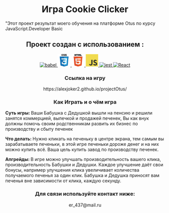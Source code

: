 <h1 align="center">Игра Cookie Clicker </h1>
<p align="left"> "Этот проект результат моего обучения на платформе Otus по курсу JavaScript.Developer Basic</p>
<h2 align="center">Проект создан с использованием :</h2>
<p align="center"> <a href="https://babeljs.io/" target="_blank" rel="noreferrer"> <img src="https://www.vectorlogo.zone/logos/babeljs/babeljs-icon.svg" alt="babel" width="40" height="40"/> </a> <a href="https://www.w3schools.com/css/" target="_blank" rel="noreferrer"> <img src="https://raw.githubusercontent.com/devicons/devicon/master/icons/css3/css3-original-wordmark.svg" alt="css3" width="40" height="40"/> </a> <a href="https://www.w3.org/html/" target="_blank" rel="noreferrer"> <img src="https://raw.githubusercontent.com/devicons/devicon/master/icons/html5/html5-original-wordmark.svg" alt="html5" width="40" height="40"/> </a> <a href="https://developer.mozilla.org/en-US/docs/Web/JavaScript" target="_blank" rel="noreferrer"> <img src="https://raw.githubusercontent.com/devicons/devicon/master/icons/javascript/javascript-original.svg" alt="javascript" width="40" height="40"/> </a> <a href="https://jestjs.io" target="_blank" rel="noreferrer"> <img src="https://www.vectorlogo.zone/logos/jestjsio/jestjsio-icon.svg" alt="jest" width="40" height="40"/> </a><a href="https://react.dev" target="_blank" rel="noreferrer"> <img src="https://www.vectorlogo.zone/logos/reactjs/reactjs-ar21.svg" alt="React" width="80" height="40"/> </a>  </p>
<h3 align="center"> Ссылка на игру  </h3>
<p align="center">https://alexjoker2.github.io/projectOtus/</p><h3 align="center"> Как Играть и о чём игра </h3>
<section>
<p><b>Суть игры: </b>Ваши Бабушка с Дедушкой вышли на пенсию и решили занятся коммерцией, выпечкой и продажей печенек, Вы как внук должны помочь своим родственникам развить их бизнес по производству и сбыту печенек</p>
<p><b>Что делать: </b>Нужно кликать на печеньку в центре экрана, тем самым вы зарабатываете печеньки, в этой игре печеньки дороже денег и на них можно купить всё. Ваша цель купить завод по производству печенек.</p>
<p><b>Апгрейды: </b>В игре можно улучшать производительность вашего клика, производительность Бабушки и Дедушки. Каждое улучшение даёт свои бонусы, например улучшения клика увеличивает количества получаемого печенья за один клик. Бабушка и Дедушка приносят вам печенья вне зависимости от клика, каждую секунду.</p>

</section>

<h3 align="center">Для связи используйте контакт ниже:</h3>
<p align="center">er_437@mail.ru</p>
